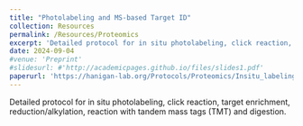 ```yaml
---
title: "Photolabeling and MS-based Target ID"
collection: Resources
permalink: /Resources/Proteomics
excerpt: 'Detailed protocol for in situ photolabeling, click reaction, target enrichment, reduction/alkylation, reaction with tandem mass tags (TMT) and digestion.'
date: 2024-09-04
#venue: 'Preprint'
#slidesurl: #'http://academicpages.github.io/files/slides1.pdf'
paperurl: 'https://hanigan-lab.org/Protocols/Proteomics/Insitu_labeling_and_TMT_preparation.docx'
---
```

Detailed protocol for in situ photolabeling, click reaction, target enrichment, reduction/alkylation, reaction with tandem mass tags (TMT) and digestion.